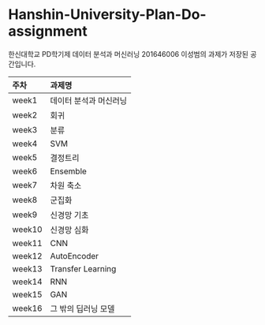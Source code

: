 # Hanshin-University-Plan-Do-assignment

한신대학교 PD학기제 데이터 분석과 머신러닝 201646006 이성범의 과제가 저장된 공간입니다.

| 주차 | 과제명 |
| :--- | :--- |
| week1 | 데이터 분석과 머신러닝 |
| week2 | 회귀 |
| week3 | 분류 |
| week4 | SVM |
| week5 | 결정트리 |
| week6 | Ensemble |
| week7 | 차원 축소 |
| week8 | 군집화 |
| week9 | 신경망 기초 |
| week10 | 신경망 심화 |
| week11 | CNN |
| week12 | AutoEncoder |
| week13 | Transfer Learning |
| week14 | RNN |
| week15 | GAN |
| week16 | 그 밖의 딥러닝 모델 |
